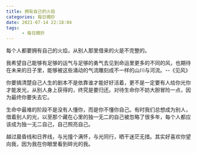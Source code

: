 ```yaml
---
title: 拥有自己的火焰
categories: 每日摘抄
date: 2021-07-14 22:18:04
tags:  
      - 每日摘抄
---
```


每个人都要拥有自己的火焰，从别人那里借来的火是不完整的。  

我希望自己能够有足够的运气与足够的勇气去见到命运里更多的不同的风，也期待在未来的日子里，能够被这些涌动的气流雕刻成不一样的山川与河流。--《见风》  

你要搞清楚自己人生的剧本不是依靠谁才能好好活着，更不是一定要有人给你光你才能发光，从别人身上获得的，终究是要归还。对待生命你不妨大胆冒险一点，因为最终你要失去它。   

生命中最难的阶段不是没有人懂你，而是你不懂你自己。有时我们总想成为别人，借着别人的光，以至那个藏在心里的独一无二的自己被忽略了很多年，每个人都应该成为独一无二自己，自己照亮自己。  

越过晨昏线和日界线，与光撞个满怀，与光同行，晒干迷茫无措。其实好喜欢你望向我，因为我在你眼里看到碎光的我。  
